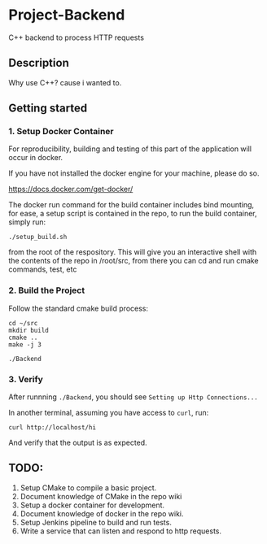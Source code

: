 # Project-Backend
C++ backend to process HTTP requests

## Description
Why use C++? cause i wanted to.


## Getting started

### 1. Setup Docker Container
For reproducibility, building and testing of this part of the application will occur in docker.

If you have not installed the docker engine for your machine, please do so.

https://docs.docker.com/get-docker/

The docker run command for the build container includes bind mounting, for ease, a 
setup script is contained in the repo, to run the build container, simply run:

```
./setup_build.sh
```

from the root of the respository. This will give you an interactive shell with the contents of the repo in /root/src, from there you can cd and run cmake commands, test, etc

### 2. Build the Project
Follow the standard cmake build process:

```
cd ~/src
mkdir build
cmake ..
make -j 3

./Backend
```

### 3. Verify

After runnning `./Backend`, you should see `Setting up Http Connections...`

In another terminal, assuming you have access to `curl`, run:

```
curl http://localhost/hi
```

And verify that the output is as expected.

## TODO:
1. Setup CMake to compile a basic project.
2. Document knowledge of CMake in the repo wiki
3. Setup a docker container for development.
4. Document knowledge of docker in the repo wiki.
5. Setup Jenkins pipeline to build and run tests.
6. Write a service that can listen and respond to http requests.
